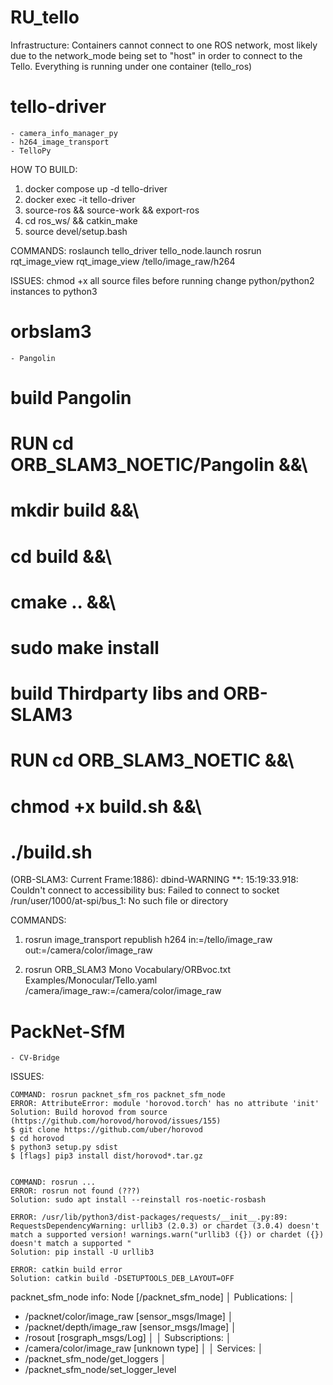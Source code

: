 # RU_tello

Infrastructure:
Containers cannot connect to one ROS network, most likely due to the network_mode being set to "host" in order to connect to the Tello. Everything is running under one container (tello_ros)

# tello-driver
    - camera_info_manager_py
    - h264_image_transport
    - TelloPy

HOW TO BUILD:
1. docker compose up -d tello-driver
2. docker exec -it tello-driver
3. source-ros && source-work && export-ros
4. cd ros_ws/ && catkin_make
5. source devel/setup.bash

COMMANDS:
roslaunch tello_driver tello_node.launch
rosrun rqt_image_view rqt_image_view /tello/image_raw/h264

ISSUES:
chmod +x all source files before running
change python/python2 instances to python3

# orbslam3
    - Pangolin

# build Pangolin
# RUN cd ORB_SLAM3_NOETIC/Pangolin &&\
#     mkdir build &&\
#     cd build &&\
#     cmake .. &&\
#     sudo make install

# build Thirdparty libs and ORB-SLAM3
# RUN cd ORB_SLAM3_NOETIC &&\
#     chmod +x build.sh &&\
#     ./build.sh

(ORB-SLAM3: Current Frame:1886): dbind-WARNING **: 15:19:33.918: Couldn't connect to accessibility bus: Failed to connect to socket /run/user/1000/at-spi/bus_1: No such file or directory


COMMANDS:

1. rosrun image_transport republish h264 in:=/tello/image_raw out:=/camera/color/image_raw 

2. rosrun ORB_SLAM3 Mono Vocabulary/ORBvoc.txt Examples/Monocular/Tello.yaml /camera/image_raw:=/camera/color/image_raw 

# PackNet-SfM
    - CV-Bridge

ISSUES:
```
COMMAND: rosrun packnet_sfm_ros packnet_sfm_node
ERROR: AttributeError: module 'horovod.torch' has no attribute 'init'
Solution: Build horovod from source (https://github.com/horovod/horovod/issues/155)
$ git clone https://github.com/uber/horovod
$ cd horovod
$ python3 setup.py sdist
$ [flags] pip3 install dist/horovod*.tar.gz


COMMAND: rosrun ...
ERROR: rosrun not found (???)
Solution: sudo apt install --reinstall ros-noetic-rosbash

ERROR: /usr/lib/python3/dist-packages/requests/__init__.py:89: RequestsDependencyWarning: urllib3 (2.0.3) or chardet (3.0.4) doesn't match a supported version! warnings.warn("urllib3 ({}) or chardet ({}) doesn't match a supported "
Solution: pip install -U urllib3

ERROR: catkin build error
Solution: catkin build -DSETUPTOOLS_DEB_LAYOUT=OFF

```

packnet_sfm_node info:
Node [/packnet_sfm_node]                                          │
Publications:                                                     │
 * /packnet/color/image_raw [sensor_msgs/Image]                   │
 * /packnet/depth/image_raw [sensor_msgs/Image]                   │
 * /rosout [rosgraph_msgs/Log]                                    │
                                                                  │
Subscriptions:                                                    │
 * /camera/color/image_raw [unknown type]                         │
                                                                  │
Services:                                                         │
 * /packnet_sfm_node/get_loggers                                  │
 * /packnet_sfm_node/set_logger_level   
